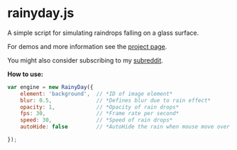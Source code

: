 rainyday.js
===========
A simple script for simulating raindrops falling on a glass surface.

For demos and more information see the [project page](http://maroslaw.github.io/rainyday.js/).

You might also consider subscribing to my [subreddit](http://www.reddit.com/r/rainydayjs/).

**How to use:**

```js
var engine = new RainyDay({
    element: 'background',  // *ID of image element*
    blur: 0.5,              // *Defines blur due to rain effect*
    opacity: 1,             // *Opacity of rain drops*
    fps: 30,                // *Frame rate per second*
    speed: 30,              // *Speed of rain drops*
    autoHide: false         // *AutoHide the rain when mouse move over element*

});
```
